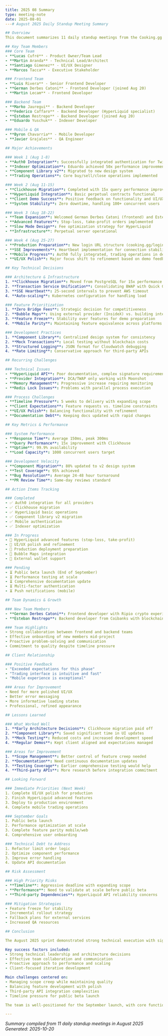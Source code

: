 ```yaml
---
title: 2025 08 Summary
type: meeting-note
date: 2025-08-01
---# August 2025 Daily Standup Meeting Summary

## Overview
This document summarizes 11 daily standup meetings from the Cooking.gg development team during August 2025. The team progressed from initial Auth0 integration and component development to preparing for production deployment, with significant milestones including HyperLiquid integration, Clickhouse migration, and multiple client demos.

## Key Team Members
### Core Team
- **Lucas Cufré** - Product Owner/Team Lead
- **Martin Aranda** - Technical Lead/Architect
- **Santiago Gimenez** - UI/UX Designer
- **Marcos Tacca** - Executive Stakeholder

### Frontend Team
- **Luis Rivera** - Senior Frontend Developer
- **German Derbes Catoni** - Frontend Developer (joined Aug 20)
- **Martin Lecam** - Frontend Developer

### Backend Team
- **Marko Jauregui** - Backend Developer
- **Federico Caffaro** - Backend Developer (HyperLiquid specialist)
- **Esteban Restrepo** - Backend Developer (joined Aug 20)
- **Eduardo Yuschuk** - Indexer Developer

### Mobile & QA
- **Byron Chavarria** - Mobile Developer
- **Javier Grajales** - QA Engineer

## Major Achievements

### Week 1 (Aug 1-8)
- **Auth0 Integration**: Successfully integrated authentication for Twitter, Google, and Apple
- **Indexer Optimization**: Eduardo achieved 50x performance improvement (30 min → 30 sec)
- **Component Library v2**: Migrated to new design system
- **Trading Operations**: Core buy/sell/close operations implemented

### Week 2 (Aug 11-15)
- **Clickhouse Migration**: Completed with 15x query performance improvement
- **HyperLiquid Integration**: Basic perpetual contracts functional
- **Client Demo Success**: Positive feedback on functionality and UI/UX
- **System Stability**: Zero downtime, handling 100+ concurrent users

### Week 3 (Aug 18-22)
- **Team Expansion**: Welcomed German Derbes Catoni (frontend) and Esteban Restrepo (backend)
- **Advanced Features**: Stop-loss, take-profit orders implemented
- **Slow Mode Design**: Fee optimization strategy for HyperLiquid
- **Infrastructure**: Perpetual server operational

### Week 4 (Aug 25-27)
- **Production Preparation**: New login URL structure (cooking.gg/login)
- **SSE Improvements**: Heartbeat implementation for connection stability
- **Mobile Progress**: Auth0 fully integrated, trading operations in development
- **UI/UX Polish**: Major focus shift to refinement based on demo feedback

## Key Technical Decisions

### Architecture & Infrastructure
1. **Clickhouse Migration**: Moved from PostgreSQL for 15x performance gain
2. **Transaction Service Unification**: Consolidating BWAP with Quick Operations
3. **SSE Heartbeat**: 25-second intervals to prevent AWS timeout
4. **Auto-scaling**: Kubernetes configuration for handling load

### Feature Prioritization
1. **Zero Bridge Fees**: Strategic decision for competitiveness
2. **Bubble Maps**: Using external provider (InsideX) vs. building internally
3. **Feature Freeze**: Stability over features for demo preparation
4. **Mobile Parity**: Maintaining feature equivalence across platforms

### Development Practices
1. **Component Library**: Centralized design system for consistency
2. **Mock Transactions**: Local testing without blockchain costs
3. **Structured Logging**: JSON format for Cloudwatch debugging
4. **Rate Limiting**: Conservative approach for third-party APIs

## Recurring Challenges

### Technical Issues
- **HyperLiquid API**: Poor documentation, complex signature requirements
- **Provider Integration**: DCA/TWAP only working with Moonshot
- **Memory Management**: Progressive increase requiring monitoring
- **Redis Lock Issues**: Problems with parallel process execution

### Process Challenges
- **Timeline Pressure**: 5 weeks to delivery with expanding scope
- **Client Expectations**: Feature requests vs. timeline constraints
- **UI/UX Polish**: Balancing functionality with refinement
- **Documentation Debt**: Keeping docs updated with rapid changes

## Key Metrics & Performance

### System Performance
- **Response Time**: Average 150ms, peak 300ms
- **Query Performance**: 15x improvement with Clickhouse
- **Uptime**: 99.9% availability
- **Load Capacity**: 1000 concurrent users target

### Development Velocity
- **Component Migration**: 80% updated to v2 design system
- **Test Coverage**: 95% achieved
- **Bug Resolution**: Average 24-48 hour turnaround
- **PR Review Time**: Same-day reviews standard

## Action Items Tracking

### Completed
- ✅ Auth0 integration for all providers
- ✅ Clickhouse migration
- ✅ HyperLiquid basic operations
- ✅ Component library v2 migration
- ✅ Mobile authentication
- ✅ Indexer optimization

### In Progress
- 🔄 HyperLiquid advanced features (stop-loss, take-profit)
- 🔄 UI/UX polish and refinement
- 🔄 Production deployment preparation
- 🔄 Bubble Maps integration
- 🔄 External wallet support

### Pending
- ⏳ Public beta launch (End of September)
- ⏳ Performance testing at scale
- ⏳ Comprehensive documentation update
- ⏳ Multi-factor authentication
- ⏳ Push notifications (mobile)

## Team Dynamics & Growth

### New Team Members
- **German Derbes Catoni**: Frontend developer with Ripio crypto experience
- **Esteban Restrepo**: Backend developer from Coibanks with blockchain expertise

### Team Highlights
- Strong collaboration between frontend and backend teams
- Effective onboarding of new members mid-project
- Proactive problem-solving and communication
- Commitment to quality despite timeline pressure

## Client Relationship

### Positive Feedback
- "Exceeded expectations for this phase"
- "Trading interface is intuitive and fast"
- "Mobile experience is exceptional"

### Areas for Improvement
- Need for more polished UI/UX
- Better error messaging
- More informative loading states
- Professional, refined appearance

## Lessons Learned

### What Worked Well
1. **Early Architecture Decisions**: Clickhouse migration paid off
2. **Component Library**: Saved significant time in UI updates
3. **Mock Testing**: Reduced costs and increased development speed
4. **Regular Demos**: Kept client aligned and expectations managed

### Areas for Improvement
1. **Scope Management**: Better control of feature creep needed
2. **Documentation**: Need continuous documentation updates
3. **Testing Coverage**: Earlier comprehensive testing would help
4. **Third-party APIs**: More research before integration commitment

## Looking Forward

### Immediate Priorities (Next Week)
1. Complete UI/UX polish for production
2. Finish HyperLiquid advanced features
3. Deploy to production environment
4. Complete mobile trading operations

### September Goals
1. Public beta launch
2. Performance optimization at scale
3. Complete feature parity mobile/web
4. Comprehensive user onboarding

### Technical Debt to Address
1. Refactor limit order logic
2. Optimize component performance
3. Improve error handling
4. Update API documentation

## Risk Assessment

### High Priority Risks
- **Timeline**: Aggressive deadline with expanding scope
- **Performance**: Need to validate at scale before public beta
- **Third-party Dependencies**: HyperLiquid API reliability concerns

### Mitigation Strategies
- Feature freeze for stability
- Incremental rollout strategy
- Fallback plans for external services
- Increased QA resources

## Conclusion

The August 2025 sprint demonstrated strong technical execution with significant achievements in authentication, performance optimization, and trading functionality. The team successfully onboarded new members, handled client feedback constructively, and maintained system stability while delivering features.

Key success factors included:
- Strong technical leadership and architecture decisions
- Effective team collaboration and communication
- Proactive approach to performance and scaling
- Client-focused iterative development

Main challenges centered on:
- Managing scope creep while maintaining quality
- Balancing feature development with polish
- Third-party API integration complexities
- Timeline pressure for public beta launch

The team is well-positioned for the September launch, with core functionality complete and focus shifting to refinement and scaling. The addition of new team members and successful resolution of technical challenges demonstrates the team's resilience and capability to deliver a production-ready platform.

---
```

*Summary compiled from 11 daily standup meetings in August 2025*
*Generated: 2025-10-20*